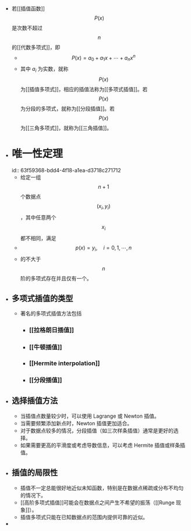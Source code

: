 - 若[[插值函数]]$$P(x)$$是次数不超过$$n$$的[[代数多项式]]，即
	- $$P(x)=a_0+a_1x+\cdots+a_nx^n$$
	- 其中 $a_i$ 为实数，就称$$P(x)$$为[[插值多项式]]，相应的插值法称为[[多项式插值]]。若$$P(x)$$为分段的多项式，就称为[[分段插值]]。若$$P(x)$$为[[三角多项式]]，就称为[[三角插值]]。
- # 唯一性定理
  id:: 63f59368-bdd4-4f18-a1ea-d3718c271712
	- 给定一组$$n+1$$个数据点$$(x_i, y_i)$$，其中任意两个$$x_i$$都不相同，满足
	- $$p(x)=y_i, \quad i=0,1,\cdots, n$$
	- 的不大于$$n$$阶的多项式存在并且仅有一个。
- ## 多项式插值的类型
	- 著名的多项式插值方法包括
		- ### [[拉格朗日插值]]
		- ### [[牛顿插值]]
		- ### [[Hermite interpolation]]
		- ### [[分段插值]]
- ## 选择插值方法
	- 当插值点数量较少时，可以使用 Lagrange 或 Newton 插值。
	- 当需要频繁添加新点时，Newton 插值更加适合。
	- 对于数据点较多的情况，分段插值（如三次样条插值）通常是更好的选择。
	- 如果需要更高的平滑度或考虑导数信息，可以考虑 Hermite 插值或样条插值。
- ## 插值的局限性
	- 插值不一定总能很好地近似未知函数，特别是在数据点稀疏或分布不均匀的情况下。
	- [[高阶多项式插值]]可能会在数据点之间产生不希望的振荡（[[Runge 现象]]）。
	- 插值多项式只能在已知数据点的范围内提供可靠的近似。
-